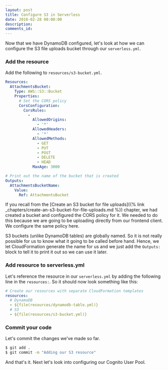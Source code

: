 ```yaml
---
layout: post
title: Configure S3 in Serverless
date: 2018-02-28 00:00:00
description:
comments_id:
---
```


Now that we have DynamoDB configured, let's look at how we can configure the S3 file uploads bucket through our `serverless.yml`.

### Add the resource

Add the following to `resources/s3-bucket.yml`.

``` yml
Resources:
  AttachmentsBucket:
    Type: AWS::S3::Bucket
    Properties:
      # Set the CORS policy
      CorsConfiguration:
        CorsRules:
          -
            AllowedOrigins:
              - '*'
            AllowedHeaders:
              - '*'
            AllowedMethods:
              - GET
              - PUT
              - POST
              - DELETE
              - HEAD
            MaxAge: 3000

# Print out the name of the bucket that is created
Outputs:
  AttachmentsBucketName:
    Value:
      Ref: AttachmentsBucket
```

If you recall from the [Create an S3 bucket for file uploads]({% link _chapters/create-an-s3-bucket-for-file-uploads.md %}) chapter, we had created a bucket and configured the CORS policy for it. We needed to do this because we are going to be uploading directly from our frontend client. We configure the same policy here.

S3 buckets (unlike DynamoDB tables) are globally named. So it is not really possible for us to know what it going to be called before hand. Hence, we let CloudFormation generate the name for us and we just add the `Outputs:` block to tell it to print it out so we can use it later.

### Add resource to serverless.yml

Let's reference the resource in our `serverless.yml` by adding the following line in the `resources:`. So it should now look something like this:

``` yml
# Create our resources with separate CloudFormation templates
resources:
  # DynamoDB
  - ${file(resources/dynamodb-table.yml)}
  # S3
  - ${file(resources/s3-bucket.yml)}
```

### Commit your code

Let's commit the changes we've made so far.

``` bash
$ git add .
$ git commit -m "Adding our S3 resource"
```

And that's it. Next let's look into configuring our Cognito User Pool.
